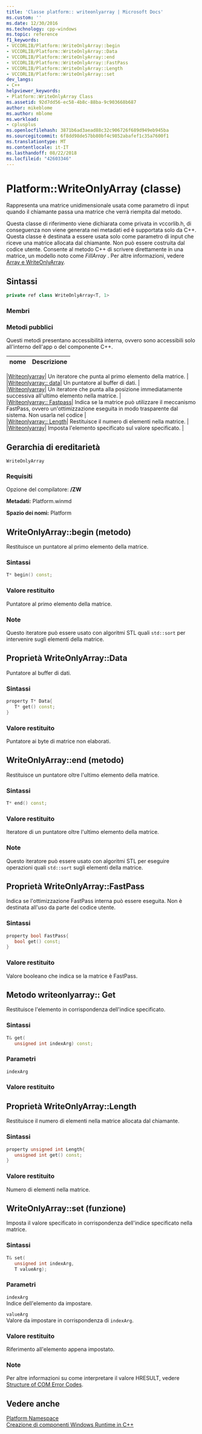```yaml
---
title: 'Classe platform:: writeonlyarray | Microsoft Docs'
ms.custom: ''
ms.date: 12/30/2016
ms.technology: cpp-windows
ms.topic: reference
f1_keywords:
- VCCORLIB/Platform::WriteOnlyArray::begin
- VCCORLIB/Platform::WriteOnlyArray::Data
- VCCORLIB/Platform::WriteOnlyArray::end
- VCCORLIB/Platform::WriteOnlyArray::FastPass
- VCCORLIB/Platform::WriteOnlyArray::Length
- VCCORLIB/Platform::WriteOnlyArray::set
dev_langs:
- C++
helpviewer_keywords:
- Platform::WriteOnlyArray Class
ms.assetid: 92d7dd56-ec58-4b8c-88ba-9c903668b687
author: mikeblome
ms.author: mblome
ms.workload:
- cplusplus
ms.openlocfilehash: 3871b6ad3aead88c32c906726f689d949eb945ba
ms.sourcegitcommit: 6f8dd98de57bb80bf4c9852abafef1c35a7600f1
ms.translationtype: MT
ms.contentlocale: it-IT
ms.lasthandoff: 08/22/2018
ms.locfileid: "42603346"
---
```

# <a name="platformwriteonlyarray-class"></a>Platform::WriteOnlyArray (classe)
Rappresenta una matrice unidimensionale usata come parametro di input quando il chiamante passa una matrice che verrà riempita dal metodo.  
  
 Questa classe di riferimento viene dichiarata come privata in vccorlib.h, di conseguenza non viene generata nei metadati ed è supportata solo da C++. Questa classe è destinata a essere usata solo come parametro di input che riceve una matrice allocata dal chiamante. Non può essere costruita dal codice utente. Consente al metodo C++ di scrivere direttamente in una matrice, un modello noto come *FillArray* . Per altre informazioni, vedere [Array e WriteOnlyArray](../cppcx/array-and-writeonlyarray-c-cx.md).  
  
## <a name="syntax"></a>Sintassi  
  
```cpp  
private ref class WriteOnlyArray<T, 1>  
```  
  
### <a name="members"></a>Membri  
  
### <a name="public-methods"></a>Metodi pubblici  
 Questi metodi presentano accessibilità interna, ovvero sono accessibili solo all'interno dell'app o del componente C++.  
  
|nome|Descrizione|  
|----------|-----------------|  

|[Writeonlyarray](#begin)| Un iteratore che punta al primo elemento della matrice. |  
|[Writeonlyarray:: data](#data)| Un puntatore al buffer di dati. |  
|[Writeonlyarray](#end)| Un iteratore che punta alla posizione immediatamente successiva all'ultimo elemento nella matrice. |  
|[Writeonlyarray:: Fastpass](#fastpass)| Indica se la matrice può utilizzare il meccanismo FastPass, ovvero un'ottimizzazione eseguita in modo trasparente dal sistema. Non usarla nel codice |  
|[Writeonlyarray:: Length](#length)| Restituisce il numero di elementi nella matrice. |  
|[Writeonlyarray](#set)| Imposta l'elemento specificato sul valore specificato. |  

  
## <a name="inheritance-hierarchy"></a>Gerarchia di ereditarietà  
 `WriteOnlyArray`  
  
### <a name="requirements"></a>Requisiti  
 Opzione del compilatore: **/ZW**  
  
 **Metadati:** Platform.winmd  
  
 **Spazio dei nomi:** Platform  

## <a name="begin"></a>  WriteOnlyArray::begin (metodo)
Restituisce un puntatore al primo elemento della matrice.  
  
### <a name="syntax"></a>Sintassi  
  
```cpp  
T* begin() const;  
```  
  
### <a name="return-value"></a>Valore restituito  
 Puntatore al primo elemento della matrice.  
  
### <a name="remarks"></a>Note  
 Questo iteratore può essere usato con algoritmi STL quali `std::sort` per intervenire sugli elementi della matrice.  
  


## <a name="data"></a>  Proprietà WriteOnlyArray::Data
Puntatore al buffer di dati.  
  
### <a name="syntax"></a>Sintassi  
  
```cpp  
property T* Data{  
   T* get() const;  
}  
```  
  
### <a name="return-value"></a>Valore restituito  
 Puntatore ai byte di matrice non elaborati.  
  


## <a name="end"></a>  WriteOnlyArray::end (metodo)
Restituisce un puntatore oltre l'ultimo elemento della matrice.  
  
### <a name="syntax"></a>Sintassi  
  
```cpp  
T* end() const;  
```  
  
### <a name="return-value"></a>Valore restituito  
 Iteratore di un puntatore oltre l'ultimo elemento della matrice.  
  
### <a name="remarks"></a>Note  
 Questo iteratore può essere usato con algoritmi STL per eseguire operazioni quali `std::sort` sugli elementi della matrice.  
  


## <a name="fastpass"></a>  Proprietà WriteOnlyArray::FastPass
Indica se l'ottimizzazione FastPass interna può essere eseguita. Non è destinata all'uso da parte del codice utente.  
  
### <a name="syntax"></a>Sintassi  
  
```cpp  
property bool FastPass{  
   bool get() const;  
}  
```  
  
### <a name="return-value"></a>Valore restituito  
 Valore booleano che indica se la matrice è FastPass.  
  


## <a name="get"></a>  Metodo writeonlyarray:: Get
Restituisce l'elemento in corrispondenza dell'indice specificato.  
  
### <a name="syntax"></a>Sintassi  
  
```cpp  
T& get(  
   unsigned int indexArg) const;  
```  
  
### <a name="parameters"></a>Parametri  
 `indexArg`  
  
### <a name="return-value"></a>Valore restituito  
  


## <a name="length"></a>  Proprietà WriteOnlyArray::Length
Restituisce il numero di elementi nella matrice allocata dal chiamante.  
  
### <a name="syntax"></a>Sintassi  
  
```cpp  
property unsigned int Length{  
   unsigned int get() const;  
}  
```  
  
### <a name="return-value"></a>Valore restituito  
 Numero di elementi nella matrice.  
  


## <a name="set"></a>  WriteOnlyArray::set (funzione)
Imposta il valore specificato in corrispondenza dell'indice specificato nella matrice.  
  
### <a name="syntax"></a>Sintassi  
  
```cpp  
T& set(  
   unsigned int indexArg,  
   T valueArg);  
```  
  
### <a name="parameters"></a>Parametri  
 `indexArg`  
 Indice dell'elemento da impostare.  
  
 `valueArg`  
 Valore da impostare in corrispondenza di `indexArg`.  
  
### <a name="return-value"></a>Valore restituito  
 Riferimento all'elemento appena impostato.  
  

  
### <a name="remarks"></a>Note  
 Per altre informazioni su come interpretare il valore HRESULT, vedere [Structure of COM Error Codes](http://go.microsoft.com/fwlink/p/?LinkId=262045).  
  
  
## <a name="see-also"></a>Vedere anche  
 [Platform Namespace](platform-namespace-c-cx.md)   
 [Creazione di componenti Windows Runtime in C++](/windows/uwp/winrt-components/creating-windows-runtime-components-in-cpp)